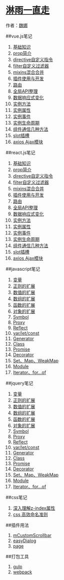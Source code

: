 # [淋雨一直走]()

作者：[魏娜](http://www.iswn.me)

<!-- [ditto:searchbar] -->

##vue.js笔记

1. [基础知识](#docs/vueJs/lib_vueJs_base)
1. [prop简介](#docs/vueJs/lib_vueJs_props)
1. [directive自定义指令](#docs/vueJs/lib_vueJs_directive)
1. [filter自定义过滤器](#docs/vueJs/lib_vueJs_filter)
1. [mixins混合合并](#docs/vueJs/lib_vueJs_mixins)
1. [插件使用与开发](#docs/vueJs/lib_vueJs_plugin)
1. [路由](#docs/vueJs/lib_vueJs_router)
1. [全局API整理](#docs/vueJs/lib_vueJs_glbObj)
1. [数据响应式变化](#docs/vueJs/lib_vueJs_response)
1. [实例方法](#docs/vueJs/lib_vueJs_objFn)
1. [实例属性](#docs/vueJs/lib_vueJs_objProp)
1. [实例事件](#docs/vueJs/lib_vueJs_objEvent)
1. [实例生命周期](#docs/vueJs/lib_vueJs_lifeCycle)
1. [组件通信几种方法](#docs/vueJs/lib_vueJs_message)
1. [slot插槽](#docs/vueJs/lib_vueJs_slot)
1. [axios Ajax模块](#docs/vueJs/lib_vueJs_axios)

##react.js笔记

1. [基础知识](#docs/reactJs/lib_reactJs_base)
1. [prop简介](#docs/reactJs/lib_reactJs_props)
1. [directive自定义指令](#docs/reactJs/lib_reactJs_directive)
1. [filter自定义过滤器](#docs/reactJs/lib_reactJs_filter)
1. [mixins混合合并](#docs/reactJs/lib_reactJs_mixins)
1. [插件使用与开发](#docs/reactJs/lib_reactJs_plugin)
1. [路由](#docs/reactJs/lib_reactJs_router)
1. [全局API整理](#docs/reactJs/lib_reactJs_glbObj)
1. [数据响应式变化](#docs/reactJs/lib_reactJs_response)
1. [实例方法](#docs/reactJs/lib_reactJs_objFn)
1. [实例属性](#docs/reactJs/lib_reactJs_objProp)
1. [实例事件](#docs/vueJs/lib_vueJs_objEvent)
1. [实例生命周期](#docs/vueJs/lib_vueJs_lifeCycle)
1. [组件通信几种方法](#docs/vueJs/lib_vueJs_message)
1. [slot插槽](#docs/vueJs/lib_vueJs_slot)
1. [axios Ajax模块](#docs/vueJs/lib_vueJs_axios)

##javascript笔记

1. [变量](#docs/js_variable)
1. [正则的扩展](#docs/es6_string)
1. [数值的扩展](#docs/es6_number)
1. [数组的扩展](#docs/es6_array)
1. [函数的扩展](#docs/es6_function)
1. [对象的扩展](#docs/es6_object)
1. [Symbol](#docs/es6_symbol)
1. [Proxy](#docs/es6_proxy)
1. [Reflect](#docs/es6_reflect)
1. [var/let/const](#docs/es6_var_let_const)
1. [Generator](#docs/es6_generator)
1. [Class](#docs/es6_class)
1. [Promise](#docs/es6_promise)
1. [Decorator](#docs/es6_decorator)
1. [Set、Map、WeakMap](#docs/es6_decorator)
1. [Module](#docs/es6_module)
1. [Iterator、for...of](#docs/es6_Iterator_for_of)

##jquery笔记

1. [变量](#docs/js_variable)
1. [正则的扩展](#docs/es6_string)
1. [数值的扩展](#docs/es6_number)
1. [数组的扩展](#docs/es6_array)
1. [函数的扩展](#docs/es6_function)
1. [对象的扩展](#docs/es6_object)
1. [Symbol](#docs/es6_symbol)
1. [Proxy](#docs/es6_proxy)
1. [Reflect](#docs/es6_reflect)
1. [var/let/const](#docs/es6_var_let_const)
1. [Generator](#docs/es6_generator)
1. [Class](#docs/es6_class)
1. [Promise](#docs/es6_promise)
1. [Decorator](#docs/es6_decorator)
1. [Set、Map、WeakMap](#docs/es6_decorator)
1. [Module](#docs/es6_module)
1. [Iterator、for...of](#docs/es6_Iterator_for_of)

##css笔记

1. [深入理解z-index属性](#docs/css/css-zindex)
1. [css 高效命名准则](#docs/css/css-name)

##插件用法

1. [mCustomScrollbar](#docs/plugin_mCustomScrollbar)
1. [easyDialog](#docs/plugin_easyDialog)
1. [page](#docs/plugin_page)

##打包工具

1. [gulp](#docs/pack_gulp)
1. [webpack](#docs/pack_webpack)




